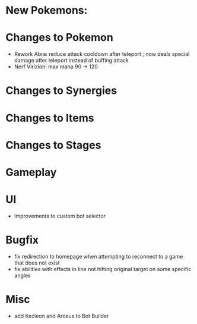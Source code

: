 # New Pokemons:


# Changes to Pokemon
- Rework Abra: reduce attack cooldown after teleport ; now deals special damage after teleport instead of buffing attack
- Nerf Virizion: max mana 90 → 120

# Changes to Synergies


# Changes to Items

# Changes to Stages

# Gameplay


# UI
- improvements to custom bot selector

# Bugfix
- fix redirection to homepage when attempting to reconnect to a game that does not exist
- fix abilities with effects in line not hitting original target on some specific angles

# Misc
- add Kecleon and Arceus to Bot Builder


